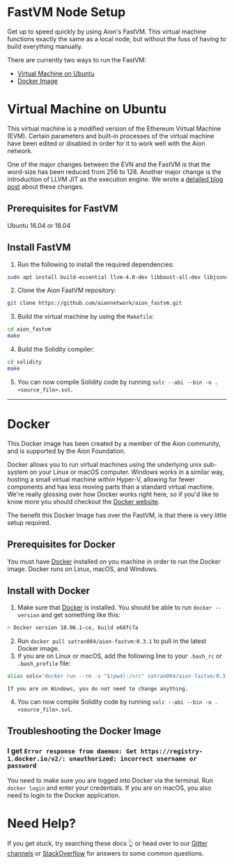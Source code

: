 # FastVM Node Setup

Get up to speed quickly by using Aion's FastVM. This virtual machine functions exactly the same as a local node, but without the fuss of having to build everything manually.

There are currently two ways to run the FastVM:

- [Virtual Machine on Ubuntu](#section-virtual-machine-on-ubuntu)
- [Docker Image](#section-docker)

# Virtual Machine on Ubuntu

This virtual machine is a modified version of the Ethereum Virtual Machine (EVM). Certain parameters and built-in processes of the virtual machine have been edited or disabled in order for it to work well with the Aion network.

One of the major changes between the EVN and the FastVM is that the word-size has been reduced from 256 to 128. Another major change is the introduction of LLVM JIT as the execution engine. We wrote a [detailed blog post](https://blog.aion.network/aionfastvm-c5ccd1628da0) about these changes.

## Prerequisites for FastVM

Ubuntu 16.04 or 18.04

## Install FastVM

1. Run the following to install the required dependencies:

```bash
sudo apt install build-essential llvm-4.0-dev libboost-all-dev libjsoncpp-dev git
```

2. Clone the Aion FastVM repository:

```bash
git clone https://github.com/aionnetwork/aion_fastvm.git
```

3. Build the virtual machine by using the `Makefile`:

```bash
cd aion_fastvm
make
```

4. Build the Solidity compiler:

```bash
cd solidity
make
```

5. You can now compile Solidity code by running `solc --abi --bin -o . <source_file>.sol`.

---------------

# Docker

This Docker image has been created by a member of the Aion community, and is supported by the Aion Foundation.

Docker allows you to run virtual machines using the underlying unix sub-system on your Linux or macOS computer. Windows works in a similar way, hosting a small virtual machine within Hyper-V, allowing for fewer components and has less moving parts than a standard virtual machine. We're really glossing over how Docker works right here, so if you'd like to know more you should checkout the [Docker website](https://www.docker.com/).

The benefit this Docker Image has over the FastVM, is that there is very little setup required.

## Prerequisites for Docker

You must have [Docker](https://www.docker.com/) installed on you machine in order to run the Docker image. Docker runs on Linux, macOS, and Windows.

## Install with Docker

1. Make sure that [Docker](https://www.docker.com/) is installed. You should be able to run `docker --version` and get something like this:

```bash
> Docker version 18.06.1-ce, build e68fc7a
```

2. Run `docker pull satran004/aion-fastvm:0.3.1` to pull in the latest Docker image.
3. If you are on Linux or macOS, add the following line to your `.bash_rc` or `.bash_profile` file:

```bash
alias solc='docker run --rm -v "$(pwd):/src" satran004/aion-fastvm:0.3.1 solc'
```

    If you are on Windows, you do not need to change anything.

4. You can now compile Solidity code by running `solc --abi --bin -o . <source_file>.sol`.

## Troubleshooting the Docker Image

### I get `Error response from daemon: Get https://registry-1.docker.io/v2/: unauthorized: incorrect username or password`

You need to make sure you are logged into Docker via the terminal. Run `docker login` and enter your credentials. If you are on macOS, you also need to login to the Docker application.

# Need Help?

If you get stuck, try searching these docs 👆 or head over to our [Gitter channels](https://gitter.im/aionnetwork/Lobby) or [StackOverflow](https://stackoverflow.com/search?q=aion) for answers to some common questions.